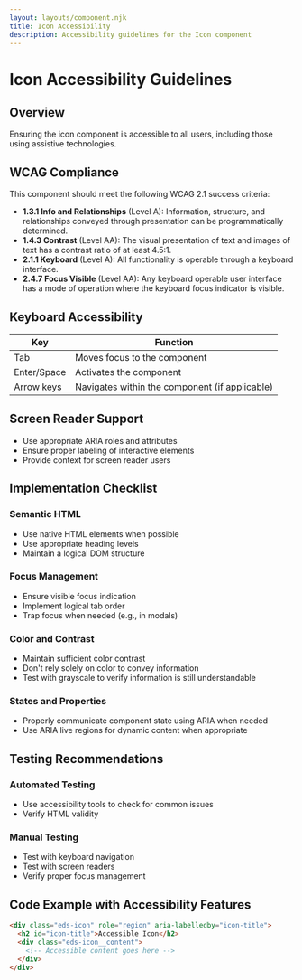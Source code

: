 ```yaml
---
layout: layouts/component.njk
title: Icon Accessibility
description: Accessibility guidelines for the Icon component
---
```


# Icon Accessibility Guidelines

## Overview

Ensuring the icon component is accessible to all users, including those using assistive technologies.

## WCAG Compliance

This component should meet the following WCAG 2.1 success criteria:

- **1.3.1 Info and Relationships** (Level A): Information, structure, and relationships conveyed through presentation can be programmatically determined.
- **1.4.3 Contrast** (Level AA): The visual presentation of text and images of text has a contrast ratio of at least 4.5:1.
- **2.1.1 Keyboard** (Level A): All functionality is operable through a keyboard interface.
- **2.4.7 Focus Visible** (Level AA): Any keyboard operable user interface has a mode of operation where the keyboard focus indicator is visible.

## Keyboard Accessibility

| Key | Function |
| --- | --- |
| Tab | Moves focus to the component |
| Enter/Space | Activates the component |
| Arrow keys | Navigates within the component (if applicable) |

## Screen Reader Support

- Use appropriate ARIA roles and attributes
- Ensure proper labeling of interactive elements
- Provide context for screen reader users

## Implementation Checklist

### Semantic HTML
- Use native HTML elements when possible
- Use appropriate heading levels
- Maintain a logical DOM structure

### Focus Management
- Ensure visible focus indication
- Implement logical tab order
- Trap focus when needed (e.g., in modals)

### Color and Contrast
- Maintain sufficient color contrast
- Don't rely solely on color to convey information
- Test with grayscale to verify information is still understandable

### States and Properties
- Properly communicate component state using ARIA when needed
- Use ARIA live regions for dynamic content when appropriate

## Testing Recommendations

### Automated Testing
- Use accessibility tools to check for common issues
- Verify HTML validity

### Manual Testing
- Test with keyboard navigation
- Test with screen readers
- Verify proper focus management

## Code Example with Accessibility Features

```html
<div class="eds-icon" role="region" aria-labelledby="icon-title">
  <h2 id="icon-title">Accessible Icon</h2>
  <div class="eds-icon__content">
    <!-- Accessible content goes here -->
  </div>
</div>
```
